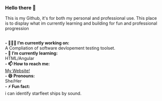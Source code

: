 ### Hello there 🖖

This is my Github, it's for both my personal and professional use. This place is to display what im currently learning and building for fun and professional progression <br /> <br />


**- 👩🏼‍💻 I’m currently working on:** <br />
A Compliation of software devlopement testing toolset. <br />
**- 🌱 I’m currently learning:** <br />
HTML/Angular <br />
**- 📫 How to reach me:** <br />
[My Website!](http://technicallypossible.co.uk/) <br />
**- 😄 Pronouns:** <br />
She/Her <br />
**- ⚡ Fun fact:**<br />
i can identify starfleet ships by sound. <br />
